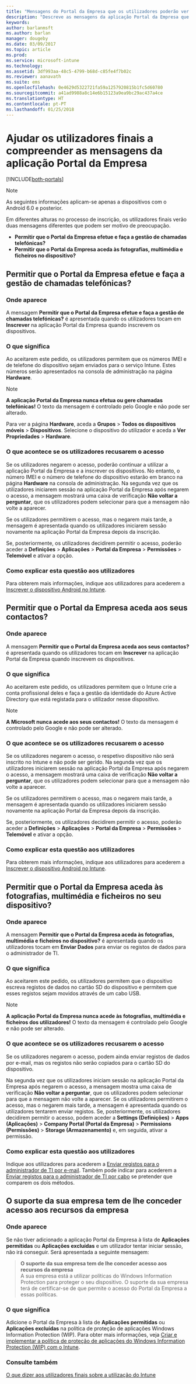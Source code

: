 ```yaml
---
title: "Mensagens do Portal da Empresa que os utilizadores poderão ver no Android"
description: "Descreve as mensagens da aplicação Portal da Empresa que os utilizadores finais do Intune poderão ver."
keywords: 
author: barlanmsft
ms.author: barlan
manager: dougeby
ms.date: 03/09/2017
ms.topic: article
ms.prod: 
ms.service: microsoft-intune
ms.technology: 
ms.assetid: 3df993aa-48c5-4799-b68d-c85fe4f7b02c
ms.reviewer: aanavath
ms.suite: ems
ms.openlocfilehash: 0e4629d5322721fa59a1257920815b1fc5d60780
ms.sourcegitcommit: a41ad9988a8c14e6b15123a9ea9bc29ac437a4ce
ms.translationtype: HT
ms.contentlocale: pt-PT
ms.lasthandoff: 01/25/2018
---
```

# <a name="help-end-users-understand-company-portal-app-messages"></a>Ajudar os utilizadores finais a compreender as mensagens da aplicação Portal da Empresa

[!INCLUDE[both-portals](./includes/note-for-both-portals.md)]

> [!NOTE]
> As seguintes informações aplicam-se apenas a dispositivos com o Android 6.0 e posterior.

Em diferentes alturas no processo de inscrição, os utilizadores finais verão duas mensagens diferentes que podem ser motivo de preocupação.

- __Permitir que o Portal da Empresa efetue e faça a gestão de chamadas telefónicas?__
- __Permitir que o Portal da Empresa aceda às fotografias, multimédia e ficheiros no dispositivo?__

## <a name="allow-company-portal-to-make-and-manage-phone-calls"></a>Permitir que o Portal da Empresa efetue e faça a gestão de chamadas telefónicas?

### <a name="where-it-appears"></a>Onde aparece
A mensagem **Permitir que o Portal da Empresa efetue e faça a gestão de chamadas telefónicas?** é apresentada quando os utilizadores tocam em **Inscrever** na aplicação Portal da Empresa quando inscrevem os dispositivos.

### <a name="what-it-means"></a>O que significa
Ao aceitarem este pedido, os utilizadores permitem que os números IMEI e de telefone do dispositivo sejam enviados para o serviço Intune. Estes números serão apresentados na consola de administração na página __Hardware__.

> [!NOTE]
> **A aplicação Portal da Empresa nunca efetua ou gere chamadas telefónicas!** O texto da mensagem é controlado pelo Google e não pode ser alterado.

Para ver a página **Hardware**, aceda a **Grupos** > **Todos os dispositivos móveis** > **Dispositivos**. Selecione o dispositivo do utilizador e aceda a **Ver Propriedades** > **Hardware**.

### <a name="what-happens-if-users-deny-access"></a>O que acontece se os utilizadores recusarem o acesso
Se os utilizadores negarem o acesso, poderão continuar a utilizar a aplicação Portal da Empresa e a inscrever os dispositivos. No entanto, o número IMEI e o número de telefone do dispositivo estarão em branco na página __Hardware__ na consola de administração. Na segunda vez que os utilizadores iniciarem sessão na aplicação Portal da Empresa após negarem o acesso, a mensagem mostrará uma caixa de verificação **Não voltar a perguntar**, que os utilizadores podem selecionar para que a mensagem não volte a aparecer.

Se os utilizadores permitirem o acesso, mas o negarem mais tarde, a mensagem é apresentada quando os utilizadores iniciarem sessão novamente na aplicação Portal da Empresa depois da inscrição.

Se, posteriormente, os utilizadores decidirem permitir o acesso, poderão aceder a **Definições** > **Aplicações** > **Portal da Empresa** > **Permissões** > **Telemóvel** e ativar a opção.

### <a name="how-to-explain-this-to-your-users"></a>Como explicar esta questão aos utilizadores
Para obterem mais informações, indique aos utilizadores para acederem a [Inscrever o dispositivo Android no Intune](/intune-user-help/enroll-your-device-in-intune-android).

## <a name="allow-company-portal-to-access-your-contacts"></a>Permitir que o Portal da Empresa aceda aos seus contactos?

### <a name="where-it-appears"></a>Onde aparece
A mensagem **Permitir que o Portal da Empresa aceda aos seus contactos?** é apresentada quando os utilizadores tocam em **Inscrever** na aplicação Portal da Empresa quando inscrevem os dispositivos.

### <a name="what-it-means"></a>O que significa
Ao aceitarem este pedido, os utilizadores permitem que o Intune crie a conta profissional deles e faça a gestão da identidade do Azure Active Directory que está registada para o utilizador nesse dispositivo.

> [!NOTE]
> **A Microsoft nunca acede aos seus contactos!** O texto da mensagem é controlado pelo Google e não pode ser alterado.

### <a name="what-happens-if-users-deny-access"></a>O que acontece se os utilizadores recusarem o acesso
Se os utilizadores negarem o acesso, o respetivo dispositivo não será inscrito no Intune e não pode ser gerido. Na segunda vez que os utilizadores iniciarem sessão na aplicação Portal da Empresa após negarem o acesso, a mensagem mostrará uma caixa de verificação **Não voltar a perguntar**, que os utilizadores podem selecionar para que a mensagem não volte a aparecer.

Se os utilizadores permitirem o acesso, mas o negarem mais tarde, a mensagem é apresentada quando os utilizadores iniciarem sessão novamente na aplicação Portal da Empresa depois da inscrição.

Se, posteriormente, os utilizadores decidirem permitir o acesso, poderão aceder a **Definições** > **Aplicações** > **Portal da Empresa** > **Permissões** > **Telemóvel** e ativar a opção.

### <a name="how-to-explain-this-to-your-users"></a>Como explicar esta questão aos utilizadores
Para obterem mais informações, indique aos utilizadores para acederem a [Inscrever o dispositivo Android no Intune](/intune-user-help/enroll-your-device-in-intune-android).

## <a name="allow-company-portal-to-access-photos-media-and-files-on-your-device"></a>Permitir que o Portal da Empresa aceda às fotografias, multimédia e ficheiros no seu dispositivo?

### <a name="where-it-appears"></a>Onde aparece
A mensagem **Permitir que o Portal da Empresa aceda às fotografias, multimédia e ficheiros no dispositivo?** é apresentada quando os utilizadores tocam em **Enviar Dados** para enviar os registos de dados para o administrador de TI.

### <a name="what-it-means"></a>O que significa
Ao aceitarem este pedido, os utilizadores permitem que o dispositivo escreva registos de dados no cartão SD do dispositivo e permitem que esses registos sejam movidos através de um cabo USB.   

> [!NOTE]
> **A aplicação Portal da Empresa nunca acede às fotografias, multimédia e ficheiros dos utilizadores!** O texto da mensagem é controlado pelo Google e não pode ser alterado.

### <a name="what-happens-if-users-deny-access"></a>O que acontece se os utilizadores recusarem o acesso
Se os utilizadores negarem o acesso, podem ainda enviar registos de dados por e-mail, mas os registos não serão copiados para o cartão SD do dispositivo.

Na segunda vez que os utilizadores iniciam sessão na aplicação Portal da Empresa após negarem o acesso, a mensagem mostra uma caixa de verificação **Não voltar a perguntar**, que os utilizadores podem selecionar para que a mensagem não volte a aparecer. Se os utilizadores permitirem o acesso, mas o negarem mais tarde, a mensagem é apresentada quando os utilizadores tentarem enviar registos. Se, posteriormente, os utilizadores decidirem permitir o acesso, podem aceder a **Settings (Definições)** > **Apps (Aplicações)** > **Company Portal (Portal da Empresa)** > **Permissions (Permissões)** > **Storage (Armazenamento)** e, em seguida, ativar a permissão.


### <a name="how-to-explain-this-to-your-users"></a>Como explicar esta questão aos utilizadores
Indique aos utilizadores para acederem a [Enviar registos para o administrador de TI por e-mail](/intune-user-help/send-logs-to-your-it-admin-by-email-android). Também pode indicar para acederem a [Enviar registos para o administrador de TI por cabo](/intune-user-help/send-logs-to-your-it-admin-by-cable-android) se pretender que comparem os dois métodos.

## <a name="your-company-support-needs-to-give-you-access-to-company-resources"></a>O suporte da sua empresa tem de lhe conceder acesso aos recursos da empresa

### <a name="where-it-appears"></a>Onde aparece
Se não tiver adicionado a aplicação Portal da Empresa à lista de **Aplicações permitidas** ou **Aplicações excluídas** e um utilizador tentar iniciar sessão, não irá conseguir. Será apresentada a seguinte mensagem:

> **O suporte da sua empresa tem de lhe conceder acesso aos recursos da empresa**  
> A sua empresa está a utilizar políticas do Windows Information Protection para proteger o seu dispositivo. O suporte da sua empresa terá de certificar-se de que permite o acesso do Portal da Empresa a essas políticas.

### <a name="what-it-means"></a>O que significa

Adicione o Portal da Empresa à lista de **Aplicações permitidas** ou **Aplicações excluídas** na política de proteção de aplicações Windows Information Protection (WIP). Para obter mais informações, veja [Criar e implementar a política de proteção de aplicações do Windows Information Protection (WIP) com o Intune](/intune-classic/deploy-use/create-windows-information-protection-policy-with-intune).

### <a name="see-also"></a>Consulte também
[O que dizer aos utilizadores finais sobre a utilização do Intune](end-user-educate.md)
